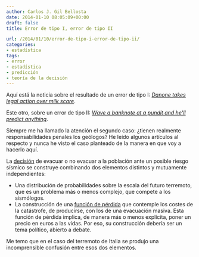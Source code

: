```yaml
---
author: Carlos J. Gil Bellosta
date: 2014-01-10 08:05:09+00:00
draft: false
title: Error de tipo I, error de tipo II

url: /2014/01/10/error-de-tipo-i-error-de-tipo-ii/
categories:
- estadística
tags:
- error
- estadística
- predicción
- teoría de la decisión
---
```


Aquí está la noticia sobre el resultado de un error de tipo I: [_Danone takes legal action over milk scare_](http://www.ft.com/cms/s/0/9dc84772-78b4-11e3-831c-00144feabdc0.html).

Este otro, sobre un error de tipo II: [_Wave a banknote at a pundit and he'll predict anything_](http://www.theguardian.com/commentisfree/2012/oct/25/italy-earthquake-laquila-banknote-predict).

Siempre me ha llamado la atención el segundo caso: ¿tienen realmente responsabilidades penales los geólogos? He leído algunos artículos al respecto y nunca he visto el caso planteado de la manera en que voy a hacerlo aquí.

La [decisión](http://en.wikipedia.org/wiki/Decision_theory) de evacuar o no evacuar a la población ante un posible riesgo sísmico se construye combinando dos elementos distintos y mutuamente independientes:

* Una distribución de probabilidades sobre la escala del futuro terremoto, que es un problema más o menos complejo, que compete a los sismólogos.
* La construcción de una [función de pérdida](http://en.wikipedia.org/wiki/Loss_function) que contemple los costes de la catástrofe, de producirse, con los de una evacuación masiva. Esta función de pérdida implica, de manera más o menos explícita, poner un precio en euros a las vidas. Por eso, su construcción debería ser un tema político, abierto a debate.

Me temo que en el caso del terremoto de Italia se produjo una incomprensible confusión entre esos dos elementos.
